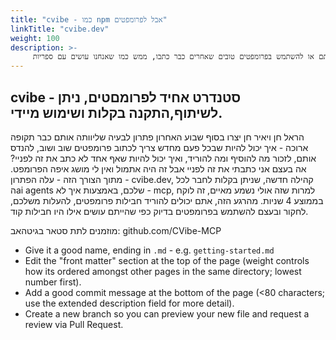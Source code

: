 ```yaml
---
title: "cvibe - כמו npm אבל לפרומפטים"
linkTitle: "cvibe.dev"
weight: 100
description: >-
     איך יכול להיות שאנחנו שוב ושוב מנסחים פרומפטים, מבלי שנוכל לשתף אותם או להשתמש בפרומפטים טובים שאחרים כבר כתבו, ממש כמו שאנחנו עושים עם ספריות?
---
```


## cvibe - סטנדרט אחיד לפרומםטים, ניתן לשיתוף,התקנה בקלות ושימוש מיידי.

הראל חן ויאיר חן יצרו בסוף שבוע האחרון פתרון לבעיה שליוותה אותם כבר תקופה ארוכה - איך יכול להיות שבכל פעם מחדש צריך לכתוב פרומפטים שוב ושוב, להנדס אותם, לזכור מה להוסיף ומה להוריד, ואיך יכול להיות שאף אחד לא כתב את זה לפניי? אה בעצם אני כתבתי את זה לפניי אבל זה היה אתמול ואין לי מושג איפה הפרומפט.
מתוך הצורך הזה - עלה הפתרון - cvibe.dev, קהילה חדשה, שניתן בקלות לחבר לכל הai agents שלכם, באמצעות איך לא - mcp, למרות שזה אולי נשמע מאיים, זה לוקח בממוצע 4 שניות.
מהרגע הזה, אתם יכולים להוריד חבילות פרומפטים, להעלות משלכם, לחקור ובעצם להשתמש בפרומפטים בדיוק כפי שהייתם עושים אילו היו חבילות קוד.

מוזמנים לתת סטאר בגיטהאב:
 github.com/CVibe-MCP


* Give it a good name, ending in `.md` - e.g. `getting-started.md`
* Edit the "front matter" section at the top of the page (weight controls how its ordered amongst other pages in the same directory; lowest number first).
* Add a good commit message at the bottom of the page (<80 characters; use the extended description field for more detail).
* Create a new branch so you can preview your new file and request a review via Pull Request.
